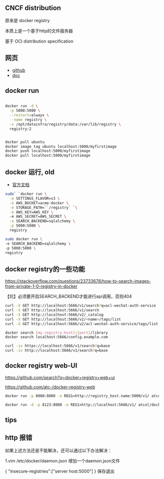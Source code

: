 
## CNCF distribution

原来是 docker registry

本质上是一个基于http的文件服务器

基于 OCI distribution specification


## 网页

- [github](https://github.com/distribution/distribution/)
- [doc](https://distribution.github.io/distribution/)


## docker run

```bash

docker run -d \
  -p 5000:5000 \
  --restart=always \
  --name registry \
  -v /opt/datainfra/registry/data:/var/lib/registry \
  registry:2


docker pull ubuntu
docker image tag ubuntu localhost:5000/myfirstimage
docker push localhost:5000/myfirstimage
docker pull localhost:5000/myfirstimage
```


## docker 运行, old

- [官方文档](https://docs.docker.com/registry/)

```bash
sudo` `docker run \
  -e SETTINGS_FLAVOR=s3 \
  -e AWS_BUCKET=acme-docker \
  -e STORAGE_PATH=``/registry` `\
  -e AWS_KEY=AWS_KEY \ 
  -e AWS_SECRET=AWS_SECRET \
  -e SEARCH_BACKEND=sqlalchemy \
  -p 5000:5000 \
  registry

sudo docker run \
-e SEARCH_BACKEND=sqlalchemy \
-p 5000:5000 \
registry
```


## docker registry的一些功能

https://stackoverflow.com/questions/23733678/how-to-search-images-from-private-1-0-registry-in-docker

【坑】必须要开启SEARCH_BACKEND才能进行api调用，否则404

```bash
curl -X GET http://localhost:5666/v1/search?q=acl-wechat-auth-service
curl -X GET http://localhost:5666/v1/search
curl -X GET http://localhost:5666/v2/_catalog
curl -X GET http://localhost:5666/v2/<name>/tags/list
curl -X GET http://localhost:5666/v2/acl-wechat-auth-service/tags/list

docker search [my.registry.host]:[port]/library
docker search localhost:5666/config.example.com

curl -iv https://localhost:5666/v1/search?q=base
curl -iv http://localhost:5666/v1/search?q=base
```


## docker registry web-UI

https://github.com/search?q=docker+registry+web+ui

https://github.com/atc-/docker-registry-web

```bash
docker run -p 8080:8080 -e REG1=http://registry_host.name:5000/v1/ atcol/docker-registry-ui

docker run -d -p 8123:8080 -e REG1=http://localhost:5666/v1/ atcol/docker-registry-ui
```


## tips

## http 报错

如果上述方法还是不能解决，还可以通过以下办法解决：

1.vim  /etc/docker/daemon.json    增加一个daemon.json文件

{ "insecure-registries":["server host:5000"] }
保存退出


